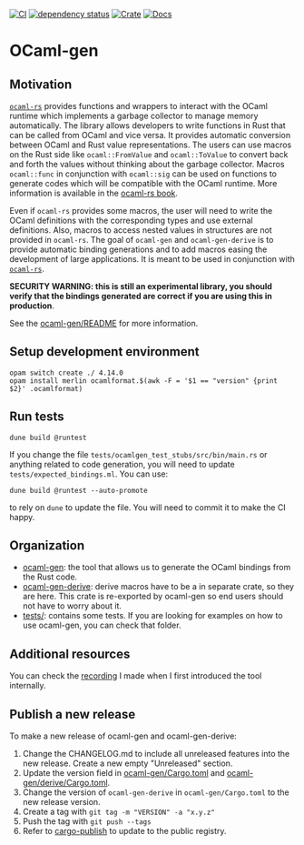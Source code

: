 [![CI](https://github.com/o1-labs/ocaml-gen/actions/workflows/ci.yml/badge.svg)](https://github.com/o1-labs/ocaml-gen/actions/workflows/ci.yml)
[![dependency status](https://deps.rs/repo/github/o1-labs/ocaml-gen/status.svg?style=flat-square)](https://deps.rs/repo/github/o1-labs/ocaml-gen)
​[![Crate](https://img.shields.io/crates/v/badgen.svg)](https://crates.io/crates/ocaml-gen)
[![Docs](https://docs.rs/badgen/badge.svg)](https://o1-labs.github.io/ocaml-gen/)
# OCaml-gen

## Motivation

[`ocaml-rs`](https://github.com/zshipko/ocaml-rs) provides functions and
wrappers to interact with the OCaml runtime which implements a garbage collector
to manage memory automatically. The library allows developers to write functions
in Rust that can be called from OCaml and vice versa. It provides automatic
conversion between OCaml and Rust value representations. The users can use
macros on the Rust side like `ocaml::FromValue` and `ocaml::ToValue` to convert
back and forth the values without thinking about the garbage
collector.
Macros `ocaml::func` in conjunction with `ocaml::sig` can be used on functions
to generate codes which will be compatible with the OCaml runtime.
More information is available in the [ocaml-rs book](https://zshipko.github.io/ocaml-rs/).

Even if `ocaml-rs` provides some macros, the user will need to write the OCaml
definitions with the corresponding types and use external definitions. Also,
macros to access nested values in structures are not provided in `ocaml-rs`.
The goal of `ocaml-gen` and `ocaml-gen-derive` is to provide automatic binding
generations and to add macros easing the development of large applications.
It is meant to be used in conjunction with [`ocaml-rs`](https://github.com/zshipko/ocaml-rs).

**SECURITY WARNING: this is still an experimental library, you should verify
that the bindings generated are correct if you are using this in production**.

See the [ocaml-gen/README](/ocaml-gen) for more information.

## Setup development environment

```
opam switch create ./ 4.14.0
opam install merlin ocamlformat.$(awk -F = '$1 == "version" {print $2}' .ocamlformat)
```

## Run tests

```
dune build @runtest
```

If you change the file `tests/ocamlgen_test_stubs/src/bin/main.rs` or anything
related to code generation, you will need to update
`tests/expected_bindings.ml`. You can use:

```shell
dune build @runtest --auto-promote
```

to rely on `dune` to update the file. You will need to commit it to make the CI
happy.

## Organization

* [ocaml-gen](ocaml-gen): the tool that allows us to generate the OCaml bindings
  from the Rust code.
* [ocaml-gen-derive](ocaml-gen/derive): derive macros have to be a in separate
  crate, so they are here. This crate is re-exported by ocaml-gen so end users
  should not have to worry about it.
* [tests/](tests/): contains some tests. If you are looking for examples on how
  to use ocaml-gen, you can check that folder.

## Additional resources

You can check the
[recording](https://www.youtube.com/watch?v=LuXo2cNkgyA&feature=youtu.be) I made
when I first introduced the tool internally.

## Publish a new release

To make a new release of ocaml-gen and ocaml-gen-derive:

1. Change the CHANGELOG.md to include all unreleased features into the new
   release. Create a new empty "Unreleased" section.
2. Update the version field in [ocaml-gen/Cargo.toml](./ocaml-gen/Cargo.toml)
   and [ocaml-gen/derive/Cargo.toml](./ocaml-gen/derive/Cargo.toml).
3. Change the version of `ocaml-gen-derive` in `ocaml-gen/Cargo.toml` to the new
   release version.
4. Create a tag with `git tag -m "VERSION" -a "x.y.z"`
5. Push the tag with `git push --tags`
6. Refer to
   [cargo-publish](https://doc.rust-lang.org/cargo/commands/cargo-publish.html)
   to update to the public registry.
